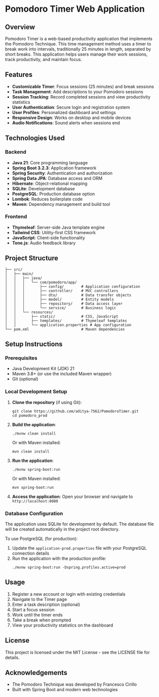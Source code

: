 # Pomodoro Timer Web Application

## Overview
Pomodoro Timer is a web-based productivity application that implements the Pomodoro Technique. This time management method uses a timer to break work into intervals, traditionally 25 minutes in length, separated by short breaks. This application helps users manage their work sessions, track productivity, and maintain focus.

## Features
- **Customizable Timer**: Focus sessions (25 minutes) and break sessions
- **Task Management**: Add descriptions to your Pomodoro sessions
- **Session Tracking**: Record completed sessions and view productivity statistics
- **User Authentication**: Secure login and registration system
- **User Profiles**: Personalized dashboard and settings
- **Responsive Design**: Works on desktop and mobile devices
- **Audio Notifications**: Sound alerts when sessions end

## Technologies Used

### Backend
- **Java 21**: Core programming language
- **Spring Boot 3.2.3**: Application framework
- **Spring Security**: Authentication and authorization
- **Spring Data JPA**: Database access and ORM
- **Hibernate**: Object-relational mapping
- **SQLite**: Development database
- **PostgreSQL**: Production database option
- **Lombok**: Reduces boilerplate code
- **Maven**: Dependency management and build tool

### Frontend
- **Thymeleaf**: Server-side Java template engine
- **Tailwind CSS**: Utility-first CSS framework
- **JavaScript**: Client-side functionality
- **Tone.js**: Audio feedback library

## Project Structure
```
├── src/
│   ├── main/
│   │   ├── java/
│   │   │   └── com/pomodoro/app/
│   │   │       ├── config/        # Application configuration
│   │   │       ├── controller/    # MVC controllers
│   │   │       ├── dto/           # Data transfer objects
│   │   │       ├── model/         # Entity models
│   │   │       ├── repository/    # Data access layer
│   │   │       └── service/       # Business logic
│   │   └── resources/
│   │       ├── static/            # CSS, JavaScript
│   │       ├── templates/         # Thymeleaf templates
│   │       └── application.properties # App configuration
└── pom.xml                        # Maven dependencies
```

## Setup Instructions

### Prerequisites
- Java Development Kit (JDK) 21
- Maven 3.8+ (or use the included Maven wrapper)
- Git (optional)

### Local Development Setup

1. **Clone the repository** (if using Git):
   ```
   git clone https://github.com/aditya-7562/PomodoroTimer.git
   cd pomodoro_prod
   ```

2. **Build the application**:
   ```
   ./mvnw clean install
   ```
   Or with Maven installed:
   ```
   mvn clean install
   ```

3. **Run the application**:
   ```
   ./mvnw spring-boot:run
   ```
   Or with Maven installed:
   ```
   mvn spring-boot:run
   ```

4. **Access the application**:
   Open your browser and navigate to `http://localhost:8080`

### Database Configuration

The application uses SQLite for development by default. The database file will be created automatically in the project root directory.

To use PostgreSQL (for production):

1. Update the `application-prod.properties` file with your PostgreSQL connection details
2. Run the application with the production profile:
   ```
   ./mvnw spring-boot:run -Dspring.profiles.active=prod
   ```

## Usage

1. Register a new account or login with existing credentials
2. Navigate to the Timer page
3. Enter a task description (optional)
4. Start a focus session
5. Work until the timer ends
6. Take a break when prompted
7. View your productivity statistics on the dashboard

## License

This project is licensed under the MIT License - see the LICENSE file for details.

## Acknowledgements

- The Pomodoro Technique was developed by Francesco Cirillo
- Built with Spring Boot and modern web technologies
